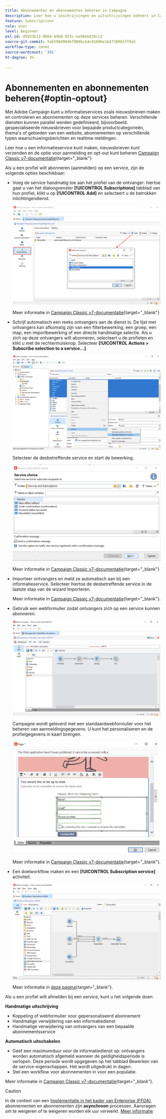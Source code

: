 ```yaml
---
title: Abonnementen en abonnementen beheren in Campagne
description: Leer hoe u inschrijvingen en uitschrijvingen beheert in Campaign v8.
feature: Subscriptions
role: User
level: Beginner
exl-id: d5933b12-8664-49b8-953c-ea98eb428cc2
source-git-commit: 5ab598d904bf900bcb4c01680e1b4730881ff8a5
workflow-type: tm+mt
source-wordcount: '391'
ht-degree: 3%

---
```


# Abonnementen en abonnementen beheren{#optin-optout}

Met Adobe Campaign kunt u informatieservices zoals nieuwsbrieven maken en controleren en abonnementen op deze services beheren. Verschillende diensten kunnen parallel worden gedefinieerd, bijvoorbeeld: gespecialiseerde nieuwsbrieven voor bepaalde productcategorieën, thema&#39;s of gebieden van een website, abonnementen op verschillende typen waarschuwingsberichten en realtime meldingen.

Leer hoe u een informatieservice kunt maken, nieuwsbrieven kunt verzenden en de optie voor aanmelding en opt-out kunt beheren [Campaign Classic v7-documentatie](https://experienceleague.adobe.com/docs/campaign-classic/using/sending-messages/subscriptions-and-referrals/managing-subscriptions.html){target="_blank"}

Als u een profiel wilt abonneren (aanmelden) op een service, zijn de volgende opties beschikbaar:

* Voeg de service handmatig toe aan het profiel van de ontvanger: hiertoe gaat u van het dialoogvenster **[!UICONTROL Subscriptions]** tabblad van hun profiel, klikt u op **[!UICONTROL Add]** en selecteert u de betrokken inlichtingendienst.

  ![](assets/subscribe-to-a-service.png)

  Meer informatie in [Campaign Classic v7-documentatie](https://experienceleague.adobe.com/docs/campaign-classic/using/getting-started/profile-management/editing-a-profile.html#deliveries-tab){target="_blank"}

* Schrijf automatisch een reeks ontvangers aan de dienst in. De lijst met ontvangers kan afkomstig zijn van een filterbewerking, een groep, een map, een importbewerking of een directe handmatige selectie. Als u zich op deze ontvangers wilt abonneren, selecteert u de profielen en klikt u met de rechtermuisknop. Selecteer **[!UICONTROL Actions > Subscribe selection to a service...]**.

  ![](assets/subscribe-selection.png)

  Selecteer de desbetreffende service en start de bewerking.

  ![](assets/subscribe-confirm.png)

  Meer informatie in [Campaign Classic v7-documentatie](https://experienceleague.adobe.com/docs/campaign-classic/using/getting-started/profile-management/editing-a-profile.html#deliveries-tab){target="_blank"}


* Importeer ontvangers en meld ze automatisch aan bij een informatieservice. Selecteer hiertoe de desbetreffende service in de laatste stap van de wizard Importeren.

  Meer informatie in [Campaign Classic v7-documentatie](https://experienceleague.adobe.com/docs/campaign-classic/using/getting-started/importing-and-exporting-data/generic-imports-exports/executing-import-jobs.html#step-5---additional-step-when-importing-recipients){target="_blank"}.

* Gebruik een webformulier zodat ontvangers zich op een service kunnen abonneren.

  ![](assets/opt-in-webapp.png)

  Campagne wordt geleverd met een standaardwebformulier voor het beheren van aanmeldingsgegevens. U kunt het personaliseren en de profielgegevens in kaart brengen.

  ![](assets/web-app.png)

  Meer informatie in [Campaign Classic v7-documentatie](https://experienceleague.adobe.com/docs/campaign-classic/using/designing-content/web-forms/use-cases--web-forms.html#create-a-subscription--form-with-double-opt-in){target="_blank"}.


* Een doelworkflow maken en een **[!UICONTROL Subscription service]** activiteit.

  ![](assets/wf-subscription.png)

  Meer informatie in [deze pagina](https://experienceleague.adobe.com/docs/campaign/automation/workflows/wf-activities/targeting-activities/subscription-services.html){target="_blank"}.

Als u een profiel wilt afmelden bij een service, kunt u het volgende doen:

**Handmatige uitschrijving**

* Koppeling of webformulier voor gepersonaliseerd abonnement
* Handmatige verwijdering van een informatiedienst
* Handmatige verwijdering van ontvangers van een bepaalde abonnementsservice

**Automatisch uitschakelen**

* Geef een maximumduur voor de informatiedienst op: ontvangers worden automatisch afgemeld wanneer de geldigheidsperiode is verlopen. Deze periode wordt opgegeven op het tabblad Bewerken van de service-eigenschappen. Het wordt uitgedrukt in dagen.
* Stel een workflow voor abonnementen in voor een populatie.

Meer informatie in [Campaign Classic v7-documentatie](https://experienceleague.adobe.com/docs/campaign-classic/using/sending-messages/subscriptions-and-referrals/managing-subscriptions.html#unsubscribing-a-recipient-from-a-service){target="_blank"}.


>[!CAUTION]
>
>In de context van een [Implementatie in het kader van Enterprise (FFDA)](../architecture/enterprise-deployment.md), abonnementen en abonnementen zijn **asynchroon** processen. Aanvragen om te weigeren of te weigeren worden elk uur verwerkt. [Meer informatie](../architecture/new-apis.md#sub-apis)

<!--
You can also enable your delivery recipients to forward messages to a friend. To do this, insert the relevant links into your delivery. You may then track this sharing process as well as the number of visits to the concerned pages. 

For more on this capability, refer to [Campaign Classic v7 documentation](https://experienceleague.adobe.com/docs/campaign-classic/using/sending-messages/subscriptions-and-referrals/viral-and-social-marketing.html#viral-marketing--forward-to-a-friend){target="_blank"}
-->
